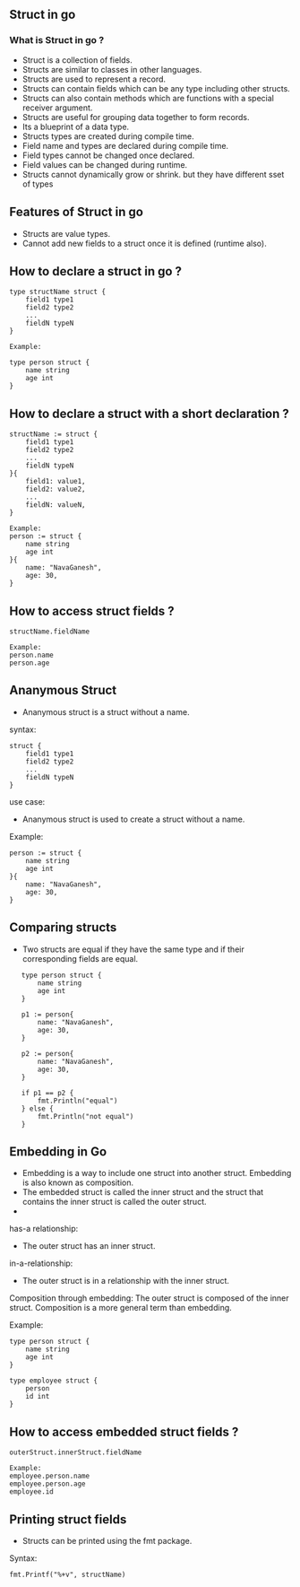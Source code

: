 ## Struct in go

### What is Struct in go ?
- Struct is a collection of fields. 
- Structs are similar to classes in other languages. 
- Structs are used to represent a record.
- Structs can contain fields which can be any type including other structs.
- Structs can also contain methods which are functions with a special receiver argument. 
- Structs are useful for grouping data together to form records.
- Its a blueprint of a data type.
- Structs types are created during compile time.
- Field name and types are declared during compile time.
- Field types cannot be changed once declared.
- Field values can be changed during runtime.
- Structs cannot dynamically grow or shrink. but they have different sset of types 

## Features of Struct in go
- Structs are value types.
- Cannot add new fields to a struct once it is defined (runtime also).

## How to declare a struct in go ?
```
type structName struct {
    field1 type1
    field2 type2
    ...
    fieldN typeN
}

Example: 

type person struct {
    name string
    age int
}
```

## How to declare a struct with a short declaration ?
```
structName := struct {
    field1 type1
    field2 type2
    ...
    fieldN typeN
}{
    field1: value1,
    field2: value2,
    ...
    fieldN: valueN,
}

Example:
person := struct {
    name string
    age int
}{
    name: "NavaGanesh",
    age: 30,
}
```

## How to access struct fields ?
```
structName.fieldName 

Example:
person.name
person.age
```


## Ananymous Struct
- Ananymous struct is a struct without a name.

syntax:
```
struct {
    field1 type1
    field2 type2
    ...
    fieldN typeN
}
```

use case:
- Ananymous struct is used to create a struct without a name.

Example:
```
person := struct {
    name string
    age int
}{
    name: "NavaGanesh",
    age: 30,
}
```

## Comparing structs
- Two structs are equal if they have the same type and if their corresponding fields are equal.
  
 ```
    type person struct {
        name string
        age int 
    }

    p1 := person{
        name: "NavaGanesh",
        age: 30,
    }

    p2 := person{
        name: "NavaGanesh",
        age: 30,
    }

    if p1 == p2 {
        fmt.Println("equal")
    } else {
        fmt.Println("not equal")
    }
```

## Embedding in Go
- Embedding is a way to include one struct into another struct. Embedding is also known as composition. 
- The embedded struct is called the inner struct and the struct that contains the inner struct is called the outer struct.
- 

has-a relationship:
- The outer struct has an inner struct.

in-a-relationship:
- The outer struct is in a relationship with the inner struct.

Composition through embedding:
The outer struct is composed of the inner struct. Composition is a more general term than embedding. 

Example:
```
type person struct {
    name string
    age int
}

type employee struct {
    person
    id int
}

```

## How to access embedded struct fields ?
```
outerStruct.innerStruct.fieldName

Example:
employee.person.name
employee.person.age
employee.id
```

## Printing struct fields
- Structs can be printed using the fmt package.

Syntax:
```
fmt.Printf("%+v", structName)
```



  
